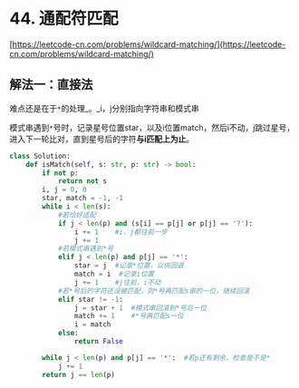 # 44. 通配符匹配

[https://leetcode-cn.com/problems/wildcard-matching/](https://leetcode-cn.com/problems/wildcard-matching/)

## 解法一：直接法

难点还是在于`*`的处理_。_i，j分别指向字符串和模式串

模式串遇到`*`号时，记录星号位置star，以及i位置match，然后i不动，j跳过星号，进入下一轮比对，直到星号后的字符**与i匹配上为止**。

```python
class Solution:
    def isMatch(self, s: str, p: str) -> bool:
        if not p:
            return not s
        i, j = 0, 0
        star, match = -1, -1
        while i < len(s):
            #若恰好适配
            if j < len(p) and (s[i] == p[j] or p[j] == '?'):  
                i += 1    #i，j都往前一步
                j += 1
            #若模式串遇到*号
            elif j < len(p) and p[j] == '*':  
                star = j  #记录*位置，以供回退
                match = i  #记录i位置
                j += 1    #j往前，i不动
            #若*号后的字符还没被匹配，则*号再匹配s串的一位，继续回滚
            elif star != -1:  
                j = star + 1  #模式串回滚到*号后一位
                match += 1    #*号再匹配s一位
                i = match                
            else:
                return False

        while j < len(p) and p[j] == '*':  #若p还有剩余，检查是不是*
            j += 1
        return j == len(p)
```

